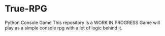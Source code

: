 # True-RPG

Python Console Game
This repository is a WORK IN PROGRESS
Game will play as a simple console rpg with a lot of logic behind it.
